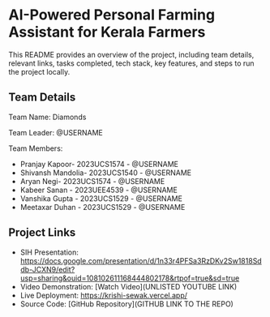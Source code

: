# AI-Powered Personal Farming Assistant for Kerala Farmers
This README provides an overview of the project, including team details, relevant links, tasks completed, tech stack, key features, and steps to run the project locally.

## Team Details
Team Name: Diamonds

Team Leader: @USERNAME

Team Members:

- Pranjay Kapoor- 2023UCS1574 - @USERNAME
- Shivansh Mandolia- 2023UCS1540 - @USERNAME
- Aryan Negi- 2023UCS1574 - @USERNAME
- Kabeer Sanan - 2023UEE4539 - @USERNAME
- Vanshika Gupta - 2023UCS1529 - @USERNAME
- Meetaxar Duhan - 2023UCS1529 - @USERNAME

## Project Links
- SIH Presentation: https://docs.google.com/presentation/d/1n33r4PFSa3RzDKv2Sw1818Sddb-JCXN9/edit?usp=sharing&ouid=108102611168444802178&rtpof=true&sd=true
- Video Demonstration: [Watch Video](UNLISTED YOUTUBE LINK)
- Live Deployment: https://krishi-sewak.vercel.app/
- Source Code: [GitHub Repository](GITHUB LINK TO THE REPO)
